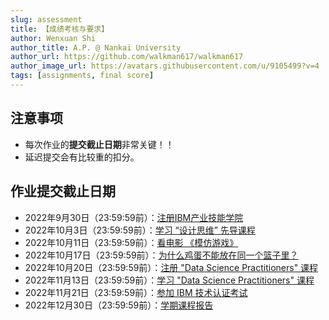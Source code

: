 ```yaml
---
slug: assessment
title: 【成绩考核与要求】
author: Wenxuan Shi
author_title: A.P. @ Nankai University
author_url: https://github.com/walkman617/walkman617
author_image_url: https://avatars.githubusercontent.com/u/9105499?v=4
tags: [assignments, final score]
---
```



## 注意事项
- 每次作业的**提交截止日期**非常关键！！
- 延迟提交会有比较重的扣分。

## 作业提交截止日期
- 2022年9月30日（23:59:59前）：[注册IBM产业技能学院](/blog/IBM-SA)
- 2022年10月3日（23:59:59前）：[学习 “设计思维” 先导课程](/blog/IBM-DesignThinking)
- 2022年10月11日（23:59:59前）：[看电影 《模仿游戏》](/blog/theImitationGame)
- 2022年10月17日（23:59:59前）：[为什么鸡蛋不能放在同一个篮子里？](/blog/Problem1)
- 2022年10月20日（23:59:59前）：[注册 "Data Science Practitioners" 课程](/blog/IBM-DS-R)
- 2022年11月13日（23:59:59前）：[学习 "Data Science Practitioners" 课程](/blog/IBM-DS-L)
- 2022年11月21日（23:59:59前）：[参加 IBM 技术认证考试](/blog/IBM-DS-E)
- 2022年12月30日（23:59:59前）：[学期课程报告](/blog/FinalReport)